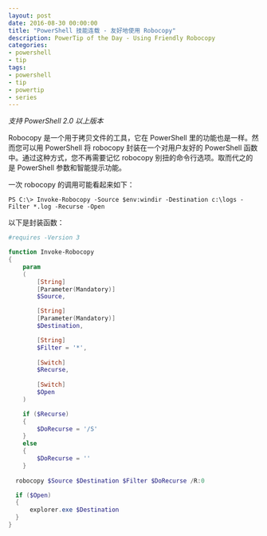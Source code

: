 ```yaml
---
layout: post
date: 2016-08-30 00:00:00
title: "PowerShell 技能连载 - 友好地使用 Robocopy"
description: PowerTip of the Day - Using Friendly Robocopy
categories:
- powershell
- tip
tags:
- powershell
- tip
- powertip
- series
---
```

*支持 PowerShell 2.0 以上版本*

Robocopy 是一个用于拷贝文件的工具，它在 PowerShell 里的功能也是一样。然而您可以用 PowerShell 将 robocopy 封装在一个对用户友好的 PowerShell 函数中。通过这种方式，您不再需要记忆 robocopy 别扭的命令行选项。取而代之的是 PowerShell 参数和智能提示功能。

一次 robocopy 的调用可能看起来如下：


```shell
PS C:\> Invoke-Robocopy -Source $env:windir -Destination c:\logs -Filter *.log -Recurse -Open
```
以下是封装函数：

```powershell
#requires -Version 3

function Invoke-Robocopy
{
    param
    (
        [String]
        [Parameter(Mandatory)]
        $Source,

        [String]
        [Parameter(Mandatory)]
        $Destination,

        [String]
        $Filter = '*',
        
        [Switch]
        $Recurse,
        
        [Switch]
        $Open
    )

    if ($Recurse)
    {
        $DoRecurse = '/S'
    }
    else
    {
        $DoRecurse = ''
    }
  
  robocopy $Source $Destination $Filter $DoRecurse /R:0 

  if ($Open)
  {
      explorer.exe $Destination
  }    
}
```

<!--本文国际来源：[Using Friendly Robocopy](http://community.idera.com/powershell/powertips/b/tips/posts/using-friendly-robocopy)-->
